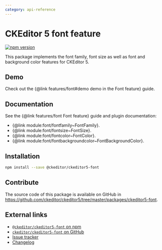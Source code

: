 ```yaml
---
category: api-reference
---
```


# CKEditor 5 font feature

[![npm version](https://badge.fury.io/js/%40ckeditor%2Fckeditor5-font.svg)](https://www.npmjs.com/package/@ckeditor/ckeditor5-font)

This package implements the font family, font size as well as font and background color features for CKEditor 5.

## Demo

Check out the {@link features/font#demo demo in the Font feature} guide.

## Documentation

See the {@link features/font Font feature} guide and plugin documentation:
- {@link module:font/fontfamily~FontFamily}.
- {@link module:font/fontsize~FontSize}.
- {@link module:font/fontcolor~FontColor}.
- {@link module:font/fontbackgroundcolor~FontBackgroundColor}.

## Installation

```bash
npm install --save @ckeditor/ckeditor5-font
```

## Contribute

The source code of this package is available on GitHub in https://github.com/ckeditor/ckeditor5/tree/master/packages/ckeditor5-font.

## External links

* [`@ckeditor/ckeditor5-font` on npm](https://www.npmjs.com/package/@ckeditor/ckeditor5-font)
* [`ckeditor/ckeditor5-font` on GitHub](https://github.com/ckeditor/ckeditor5/tree/master/packages/ckeditor5-font)
* [Issue tracker](https://github.com/ckeditor/ckeditor5/issues)
* [Changelog](https://github.com/ckeditor/ckeditor5-font/blob/master/CHANGELOG.md)

